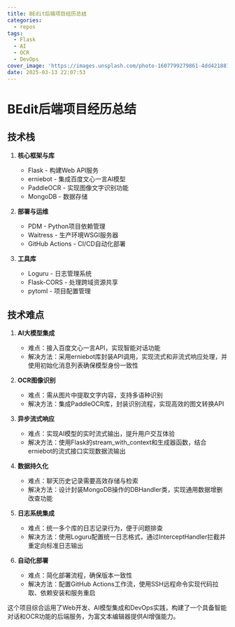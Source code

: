 ```yaml
---
title: BEdit后端项目经历总结
categories:
  - repos
tags:
  - Flask
  - AI
  - OCR
  - DevOps
cover_image: 'https://images.unsplash.com/photo-1607799279861-4dd421887fb3'
date: 2025-03-13 22:07:53
---
```


# BEdit后端项目经历总结

## 技术栈

1. **核心框架与库**
   - Flask - 构建Web API服务
   - erniebot - 集成百度文心一言AI模型
   - PaddleOCR - 实现图像文字识别功能
   - MongoDB - 数据存储

2. **部署与运维**
   - PDM - Python项目依赖管理
   - Waitress - 生产环境WSGI服务器
   - GitHub Actions - CI/CD自动化部署

3. **工具库**
   - Loguru - 日志管理系统
   - Flask-CORS - 处理跨域资源共享
   - pytoml - 项目配置管理

## 技术难点

1. **AI大模型集成**
   - 难点：接入百度文心一言API，实现智能对话功能
   - 解决方法：采用erniebot库封装API调用，实现流式和非流式响应处理，并使用初始化消息列表确保模型身份一致性

2. **OCR图像识别**
   - 难点：需从图片中提取文字内容，支持多语种识别
   - 解决方法：集成PaddleOCR库，封装识别流程，实现高效的图文转换API

3. **异步流式响应**
   - 难点：实现AI模型的实时流式输出，提升用户交互体验
   - 解决方法：使用Flask的stream_with_context和生成器函数，结合erniebot的流式接口实现数据流输出

4. **数据持久化**
   - 难点：聊天历史记录需要高效存储与检索
   - 解决方法：设计封装MongoDB操作的DBHandler类，实现通用数据增删改查功能

5. **日志系统集成**
   - 难点：统一多个库的日志记录行为，便于问题排查
   - 解决方法：使用Loguru配置统一日志格式，通过InterceptHandler拦截并重定向标准日志输出

6. **自动化部署**
   - 难点：简化部署流程，确保版本一致性
   - 解决方法：配置GitHub Actions工作流，使用SSH远程命令实现代码拉取、依赖安装和服务重启

这个项目综合运用了Web开发、AI模型集成和DevOps实践，构建了一个具备智能对话和OCR功能的后端服务，为富文本编辑器提供AI增强能力。